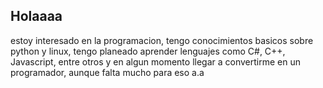## Holaaaa
estoy interesado en la programacion, tengo conocimientos basicos sobre python y linux, tengo planeado aprender lenguajes como C#, C++, Javascript, entre otros y en algun momento llegar a convertirme en un programador, aunque falta mucho para eso a.a
